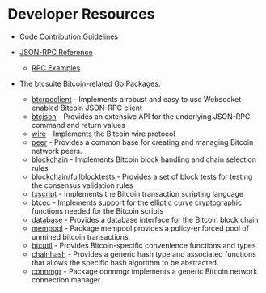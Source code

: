 # Developer Resources

* [Code Contribution Guidelines](https://github.com/ranabd36/btcd/tree/master/docs/code_contribution_guidelines.md)

* [JSON-RPC Reference](https://github.com/ranabd36/btcd/tree/master/docs/json_rpc_api.md)
  * [RPC Examples](https://github.com/ranabd36/btcd/tree/master/docs/json_rpc_api.md#ExampleCode)

* The btcsuite Bitcoin-related Go Packages:
  * [btcrpcclient](https://github.com/ranabd36/btcd/tree/master/rpcclient) - Implements a
    robust and easy to use Websocket-enabled Bitcoin JSON-RPC client
  * [btcjson](https://github.com/ranabd36/btcd/tree/master/btcjson) - Provides an extensive API
    for the underlying JSON-RPC command and return values
  * [wire](https://github.com/ranabd36/btcd/tree/master/wire) - Implements the
    Bitcoin wire protocol
  * [peer](https://github.com/ranabd36/btcd/tree/master/peer) -
    Provides a common base for creating and managing Bitcoin network peers.
  * [blockchain](https://github.com/ranabd36/btcd/tree/master/blockchain) -
    Implements Bitcoin block handling and chain selection rules
  * [blockchain/fullblocktests](https://github.com/ranabd36/btcd/tree/master/blockchain/fullblocktests) -
    Provides a set of block tests for testing the consensus validation rules
  * [txscript](https://github.com/ranabd36/btcd/tree/master/txscript) -
    Implements the Bitcoin transaction scripting language
  * [btcec](https://github.com/ranabd36/btcd/tree/master/btcec) - Implements
    support for the elliptic curve cryptographic functions needed for the
    Bitcoin scripts
  * [database](https://github.com/ranabd36/btcd/tree/master/database) -
    Provides a database interface for the Bitcoin block chain
  * [mempool](https://github.com/ranabd36/btcd/tree/master/mempool) -
    Package mempool provides a policy-enforced pool of unmined bitcoin
    transactions.
  * [btcutil](https://github.com/ranabd36/btcd/btcutil) - Provides Bitcoin-specific
    convenience functions and types
  * [chainhash](https://github.com/ranabd36/btcd/tree/master/chaincfg/chainhash) -
    Provides a generic hash type and associated functions that allows the
    specific hash algorithm to be abstracted.
  * [connmgr](https://github.com/ranabd36/btcd/tree/master/connmgr) -
    Package connmgr implements a generic Bitcoin network connection manager.

